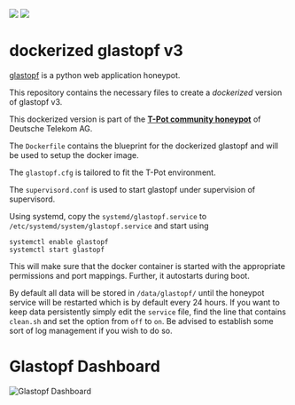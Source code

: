 [![](https://images.microbadger.com/badges/version/dtagdevsec/glastopf:1706.svg)](https://microbadger.com/images/dtagdevsec/glastopf:1706 "Get your own version badge on microbadger.com") [![](https://images.microbadger.com/badges/image/dtagdevsec/glastopf:1706.svg)](https://microbadger.com/images/dtagdevsec/glastopf:1706 "Get your own image badge on microbadger.com")

# dockerized glastopf v3


[glastopf](https://github.com/glastopf/glastopf) is a python web application honeypot.

This repository contains the necessary files to create a *dockerized* version of glastopf v3.

This dockerized version is part of the **[T-Pot community honeypot](http://dtag-dev-sec.github.io/)** of Deutsche Telekom AG.

The `Dockerfile` contains the blueprint for the dockerized glastopf and will be used to setup the docker image.  

The `glastopf.cfg` is tailored to fit the T-Pot environment.

The `supervisord.conf` is used to start glastopf under supervision of supervisord.

Using systemd, copy the `systemd/glastopf.service` to `/etc/systemd/system/glastopf.service` and start using

```
systemctl enable glastopf
systemctl start glastopf
```

This will make sure that the docker container is started with the appropriate permissions and port mappings. Further, it autostarts during boot.

By default all data will be stored in `/data/glastopf/` until the honeypot service will be restarted which is by default every 24 hours. If you want to keep data persistently simply edit the ``service`` file, find the line that contains ``clean.sh`` and set the option from ``off`` to ``on``. Be advised to establish some sort of log management if you wish to do so.

# Glastopf Dashboard

![Glastopf Dashboard](https://raw.githubusercontent.com/dtag-dev-sec/glastopf/master/doc/dashboard.png)
